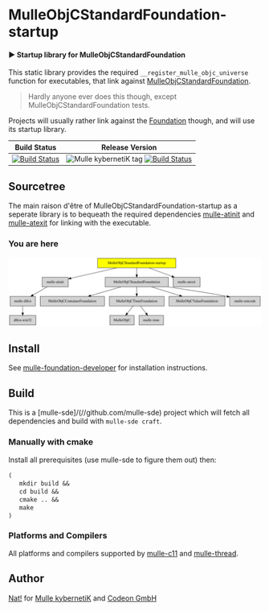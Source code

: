 # MulleObjCStandardFoundation-startup

#### ▶️ Startup library for MulleObjCStandardFoundation

This static library provides the required `__register_mulle_objc_universe`
function for executables, that link against
[MulleObjCStandardFoundation](//github.com/MulleFoundation/MulleObjCStandardFoundation).

> Hardly anyone ever does this though, except MulleObjCStandardFoundation tests.

Projects will usually rather link against the
[Foundation](//github.com/MulleFoundation/Foundation) though, and will use
its startup library.



Build Status | Release Version
-------------|-----------------------------------
[![Build Status](https://github.com/MulleFoundation/MulleObjCStandardFoundation-startup.svg)](//github.com/MulleFoundation/MulleObjCStandardFoundation-startup/actions) | ![Mulle kybernetiK tag](https://img.shields.io/github/tag/MulleFoundation/MulleObjCStandardFoundation-startup.svg) [![Build Status](https://github.com/MulleFoundation/MulleObjCStandardFoundation-startup/actions/workflows/CI/badge.svg?branch=release)](//github.com/MulleFoundation/MulleObjCStandardFoundation-startup)


## Sourcetree

The main raison d'être of MulleObjCStandardFoundation-startup as a
seperate library is to bequeath the required dependencies
[mulle-atinit](//github.com/mulle-core/mulle-atinit) and
[mulle-atexit](//github.com/mulle-core/mulle-atexit) for linking with the
executable.



### You are here

![Overview](overview.dot.svg)


## Install

See [mulle-foundation-developer](//github.com/MulleFoundation/mulle-foundation-developer) for
installation instructions.


## Build

This is a [mulle-sde]/(//github.com/mulle-sde) project which will
fetch all dependencies and build with `mulle-sde craft`.

### Manually with cmake

Install all prerequisites (use mulle-sde to figure them out) then:

```
(
   mkdir build &&
   cd build &&
   cmake .. &&
   make
)
```


### Platforms and Compilers

All platforms and compilers supported by
[mulle-c11](//github.com/mulle-c/mulle-c11/) and
[mulle-thread](//github.com/mulle-concurrent/mulle-thread/).


## Author

[Nat!](//www.mulle-kybernetik.com/weblog) for
[Mulle kybernetiK](//www.mulle-kybernetik.com) and
[Codeon GmbH](//www.codeon.de)
